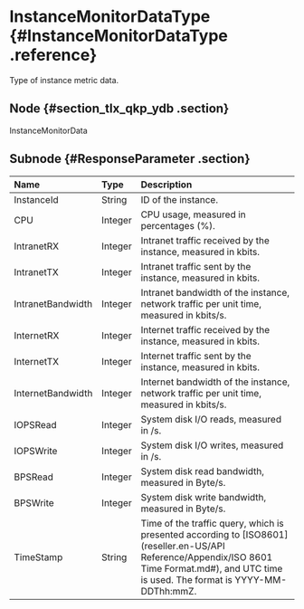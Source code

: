 # InstanceMonitorDataType {#InstanceMonitorDataType .reference}

Type of instance metric data.

## Node {#section_tlx_qkp_ydb .section}

InstanceMonitorData

## Subnode {#ResponseParameter .section}

|Name|Type|Description|
|:---|:---|:----------|
|InstanceId|String|ID of the instance.|
|CPU|Integer|CPU usage, measured in percentages \(%\).|
|IntranetRX|Integer|Intranet traffic received by the instance, measured in kbits.|
|IntranetTX|Integer|Intranet traffic sent by the instance, measured in kbits.|
|IntranetBandwidth|Integer|Intranet bandwidth of the instance, network traffic per unit time, measured in kbits/s.|
|InternetRX|Integer|Internet traffic received by the instance, measured in kbits.|
|InternetTX|Integer|Internet traffic sent by the instance, measured in kbits.|
|InternetBandwidth|Integer|Internet bandwidth of the instance, network traffic per unit time, measured in kbits/s.|
|IOPSRead|Integer|System disk I/O reads, measured in /s.|
|IOPSWrite|Integer|System disk I/O writes, measured in /s.|
|BPSRead|Integer|System disk read bandwidth, measured in Byte/s.|
|BPSWrite|Integer|System disk write bandwidth, measured in Byte/s.|
|TimeStamp|String|Time of the traffic query, which is presented according to [ISO8601](reseller.en-US/API Reference/Appendix/ISO 8601 Time Format.md#), and UTC time is used. The format is YYYY-MM-DDThh:mmZ.|

